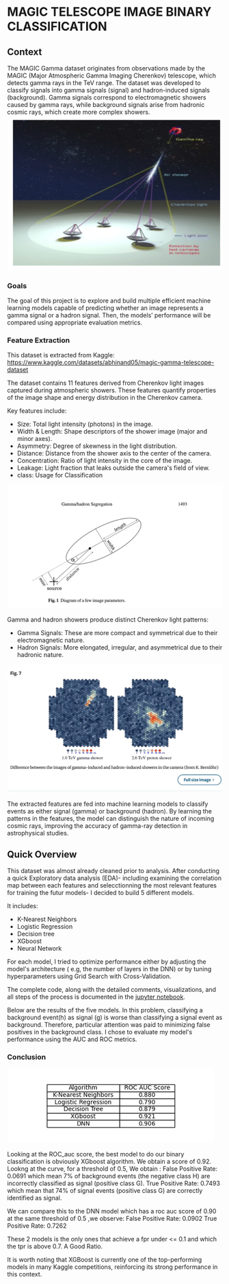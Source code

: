 # MAGIC TELESCOPE IMAGE BINARY CLASSIFICATION 





## Context

The MAGIC Gamma dataset originates from observations made by the MAGIC (Major Atmospheric Gamma Imaging Cherenkov) telescope, which detects gamma rays in the TeV range. The dataset was developed to classify signals into gamma signals (signal) and hadron-induced signals (background). Gamma signals correspond to electromagnetic showers caused by gamma rays, while background signals arise from hadronic cosmic rays, which create more complex showers.
![](https://github.com/celinexe/Magic_telescope_image_classification/blob/main/images/detection.png)


### Goals 

The goal of this project is to explore and build multiple efficient machine learning models capable of predicting whether an image represents a gamma signal or a hadron signal. Then, the models’ performance will be compared using appropriate evaluation metrics.

### Feature Extraction  

This dataset is extracted from Kaggle: https://www.kaggle.com/datasets/abhinand05/magic-gamma-telescope-dataset


The dataset contains 11 features derived from Cherenkov light images captured during atmospheric showers. These features quantify properties of the image shape and energy distribution in the Cherenkov camera.

Key features include:
* Size: Total light intensity (photons) in the image.
* Width & Length: Shape descriptors of the shower image (major and minor axes).
* Asymmetry: Degree of skewness in the light distribution.
* Distance: Distance from the shower axis to the center of the camera.
* Concentration: Ratio of light intensity in the core of the image.
* Leakage: Light fraction that leaks outside the camera's field of view.
* class: Usage for Classification

![](https://github.com/celinexe/Magic_telescope_image_classification/blob/main/images/Parameters.png)

Gamma and hadron showers produce distinct Cherenkov light patterns:
* Gamma Signals: These are more compact and symmetrical due to their electromagnetic nature.
* Hadron Signals: More elongated, irregular, and asymmetrical due to their hadronic nature.

![](https://github.com/celinexe/Magic_telescope_image_classification/blob/main/images/hadron_VS_gamma_shower.jpg)

  
The extracted features are fed into machine learning models to classify events as either signal (gamma) or background (hadron). By learning the patterns in the features, the model can distinguish the nature of incoming cosmic rays, improving the accuracy of gamma-ray detection in astrophysical studies.

## Quick Overview 

This dataset was almost already cleaned prior to analysis. After conducting a quick Exploratory data analysis (EDA)- including examining the correlation map between each features and selecctionning the most relevant features for training the futur models- I decided to build 5 different models. 

It includes:
- K-Nearest Neighbors
- Logistic Regression
- Decision tree
- XGboost
- Neural Network

For each model, I tried to optimize performance either by adjusting the model's architecture ( e.g, the number of layers in the DNN) or by tuning hyperparameters using Grid Search with Cross-Validation. 

The complete code, along with the detailed comments, visualizations, and all steps of the process is documented in the [jupyter notebook](https://github.com/celinexe/Magic_telescope_image_classification/blob/main/Magic_Gamma_telescope_Classification.ipynb). 

Below are the results of the five models. 
In this problem, classifying a background event(h) as signal (g) is worse than classifying a signal event as background.  Therefore, particular attention was paid to minimizing false positives in the background class. I chose to evaluate my model's performance using the AUC and ROC metrics. 

### Conclusion 

![](https://github.com/celinexe/Magic_telescope_image_classification/blob/main/images/Ccl.png)

Looking at the ROC_auc score, the best model to do our binary classification is obviously XGboost algorithm. 
We obtain a score of 0.92. 
Lookng at the curve, for a threshold of 0.5, 
We obtain :
False Positive Rate: 0.0691 which mean 7% of background events (the negative class H) are incorrectly classified as signal (positive class G). 
True Positive Rate: 0.7493  which mean that 74% of signal events (positive class G) are correctly identified as signal.

We can compare this to the DNN model which has a roc auc score of 0.90
at the same threshold of 0.5 ,we observe: 
False Positive Rate: 0.0902
True Positive Rate: 0.7262

These 2 models is the only ones that achieve a fpr under <= 0.1 and which the tpr is above 0.7. A Good Ratio.

It is worth noting that XGBoost is currently one of the top-performing models in many Kaggle competitions, reinforcing its strong performance in this context.



